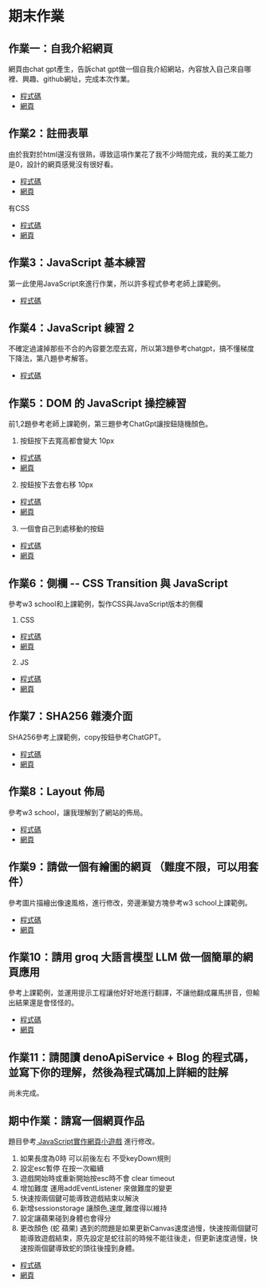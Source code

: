 # 期末作業 

## 作業一：自我介紹網頁
網頁由chat gpt產生，告訴chat gpt做一個自我介紹網站，內容放入自己來自哪裡、興趣、github網址，完成本次作業。  
* [程式碼](https://github.com/shain120/wp/tree/master/html/hw1)
* [網頁](https://shain120.github.io/wp/html/hw1/自我介紹.html)
## 作業2：註冊表單
由於我對於html還沒有很熟，導致這項作業花了我不少時間完成，我的美工能力是0，設計的網頁感覺沒有很好看。
* [程式碼](https://github.com/shain120/wp/blob/master/html/hw2/註冊頁面1.html)
* [網頁](https://shain120.github.io/wp/html/hw2/註冊頁面1.html)

有CSS  
* [程式碼](https://github.com/shain120/wp/blob/master/html/hw2/註冊頁面2.html)
* [網頁](https://shain120.github.io/wp/html/hw2/註冊頁面2.html)
## 作業3：JavaScript 基本練習
第一此使用JavaScript來進行作業，所以許多程式參考老師上課範例。
* [程式碼](https://github.com/shain120/wp/tree/master/html/hw3)
## 作業4：JavaScript 練習 2
不確定過濾掉那些不合的內容要怎麼去寫，所以第3題參考chatgpt，搞不懂梯度下降法，第八題參考解答。
* [程式碼](https://github.com/shain120/wp/tree/master/html/hw4)
## 作業5：DOM 的 JavaScript 操控練習
前1,2題參考老師上課範例，第三題參考ChatGpt讓按鈕隨機顏色。
1.  按鈕按下去寬高都會變大 10px
* [程式碼](https://github.com/shain120/wp/blob/master/html/hw5/button.html)
* [網頁](https://shain120.github.io/wp/html/hw5/button.html)  
2.  按鈕按下去會右移 10px
* [程式碼](https://github.com/shain120/wp/blob/master/html/hw5/rightshiftbutton.html)
* [網頁](https://shain120.github.io/wp/html/hw5/rightshiftbutton.html)  
3.  一個會自己到處移動的按鈕
* [程式碼](https://github.com/shain120/wp/blob/master/html/hw5/move_around.html)
* [網頁](https://shain120.github.io/wp/html/hw5/move_around.html)
## 作業6：側欄 -- CSS Transition 與 JavaScript 
參考w3 school和上課範例，製作CSS與JavaScript版本的側欄
1. CSS
* [程式碼](https://github.com/shain120/wp/blob/master/html/hw6/css_sidebar.html)
* [網頁](https://shain120.github.io/wp/html/hw6/css_sidebar.html)
2. JS
* [程式碼](https://github.com/shain120/wp/blob/master/html/hw6/js_sidebar.html)
* [網頁](https://shain120.github.io/wp/html/hw6/js_sidebar.html)
## 作業7：SHA256 雜湊介面
SHA256參考上課範例，copy按鈕參考ChatGPT。  
* [程式碼](https://github.com/shain120/wp/tree/master/html/hw7)
* [網頁](https://shain120.github.io/wp/html/hw7/sha.html)
## 作業8：Layout 佈局
參考w3 school，讓我理解到了網站的佈局。
* [程式碼](https://github.com/shain120/wp/tree/master/html/hw8)
* [網頁](https://shain120.github.io/wp/html/hw8/website.html)
## 作業9：請做一個有繪圖的網頁 （難度不限，可以用套件）
參考圖片描繪出像速風格，進行修改，旁邊漸變方塊參考w3 school上課範例。
* [程式碼](https://github.com/shain120/wp/tree/master/html/hw9)
* [網頁](https://shain120.github.io/wp/html/hw9/draw.html)
## 作業10：請用 groq 大語言模型 LLM 做一個簡單的網頁應用
參考上課範例，並運用提示工程讓他好好地進行翻譯，不讓他翻成羅馬拼音，但輸出結果還是會怪怪的。  
* [程式碼](https://github.com/shain120/wp/tree/master/html/hw10/groq_translate)
* [網頁](https://shain120.github.io/wp/html/hw10/groq_translate/translate.html)
## 作業11：請閱讀 denoApiService + Blog 的程式碼，並寫下你的理解，然後為程式碼加上詳細的註解
尚未完成。  
## 期中作業：請寫一個網頁作品
題目參考[ JavaScript實作網頁小遊戲](https://ithelp.ithome.com.tw/articles/10271522?sc=hot) 進行修改。
1. 如果長度為0時 可以前後左右 不受keyDown規則
2. 設定esc暫停 在按一次繼續
3. 遊戲開始時或重新開始按esc時不會 clear timeout
4. 增加難度 運用addEventListener 來做難度的變更
5. 快速按兩個鍵可能導致遊戲結束以解決
6. 新增sessionstorage 讓顏色,速度,難度得以維持
7. 設定讓蘋果碰到身體也會得分
8. 更改顏色 (蛇 蘋果)
遇到的問題是如果更新Canvas速度過慢，快速按兩個鍵可能導致遊戲結束，原先設定是蛇往前的時候不能往後走，但更新速度過慢，快速按兩個鍵導致蛇的頭往後撞到身體。
* [程式碼](https://github.com/shain120/wp/tree/master/html/midterm)
* [網頁](https://shain120.github.io/wp/html/midterm/snake.html)
